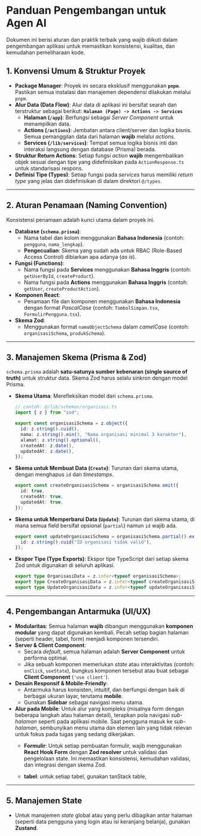 # Panduan Pengembangan untuk Agen AI

Dokumen ini berisi aturan dan praktik terbaik yang wajib diikuti dalam pengembangan aplikasi untuk memastikan konsistensi, kualitas, dan kemudahan pemeliharaan kode.

## 1\. Konvensi Umum & Struktur Proyek

  - **Package Manager**: Proyek ini secara eksklusif menggunakan **`pnpm`**. Pastikan semua instalasi dan manajemen dependensi dilakukan melalui `pnpm`.
  - **Alur Data (Data Flow)**: Alur data di aplikasi ini bersifat searah dan terstruktur sebagai berikut:
    **`Halaman (Page) -> Actions -> Services`**
      - **Halaman (`/app`)**: Berfungsi sebagai *Server Component* untuk menampilkan data.
      - **Actions (`/actions`)**: Jembatan antara client/server dan logika bisnis. Semua pemanggilan data dari halaman **wajib** melalui *actions*.
      - **Services (`/lib/services`)**: Tempat semua logika bisnis inti dan interaksi langsung dengan database (Prisma) berada.
  - **Struktur Return Actions**: Setiap fungsi *action* **wajib** mengembalikan objek sesuai dengan tipe yang didefinisikan pada `ActionResponse.ts` untuk standarisasi respons.
  - **Definisi Tipe (Types)**: Setiap fungsi pada *services* harus memiliki *return type* yang jelas dan didefinisikan di dalam direktori `@/types`.

-----

## 2\. Aturan Penamaan (Naming Convention)

Konsistensi penamaan adalah kunci utama dalam proyek ini.

  - **Database (`schema.prisma`)**:
      - Nama tabel dan kolom menggunakan **Bahasa Indonesia** (contoh: `pengguna`, `nama_lengkap`).
      - **Pengecualian**: Skema yang sudah ada untuk RBAC (Role-Based Access Control) dibiarkan apa adanya (*as is*).
  - **Fungsi (Functions)**:
      - Nama fungsi pada **Services** menggunakan **Bahasa Inggris** (contoh: `getUserById`, `createProduct`).
      - Nama fungsi pada **Actions** menggunakan **Bahasa Inggris** (contoh: `getUser`, `createProductAction`).
  - **Komponen React**:
      - Penamaan file dan komponen menggunakan **Bahasa Indonesia** dengan format *PascalCase* (contoh: `TombolSimpan.tsx`, `FormulirPengguna.tsx`).
  - **Skema Zod**:
      - Menggunakan format `namaObjectSchema` dalam *camelCase* (contoh: `organisasiSchema`, `produkSchema`).

-----

## 3\. Manajemen Skema (Prisma & Zod)

`schema.prisma` adalah **satu-satunya sumber kebenaran (single source of truth)** untuk struktur data. Skema Zod harus selalu sinkron dengan model Prisma.

  - **Skema Utama**: Merefleksikan model dari `schema.prisma`.

    ```ts
    // contoh: @/lib/schemas/organisasi.ts
    import { z } from "zod";

    export const organisasiSchema = z.object({
      id: z.string().cuid(),
      nama: z.string().min(3, "Nama organisasi minimal 3 karakter"),
      alamat: z.string().optional(),
      createdAt: z.date(),
      updatedAt: z.date(),
    });
    ```

  - **Skema untuk Membuat Data (`Create`)**: Turunan dari skema utama, dengan menghapus `id` dan *timestamps*.

    ```ts
    export const createOrganisasiSchema = organisasiSchema.omit({
      id: true,
      createdAt: true,
      updatedAt: true,
    });
    ```

  - **Skema untuk Memperbarui Data (`Update`)**: Turunan dari skema utama, di mana semua field bersifat opsional (`partial`) namun `id` wajib ada.

    ```ts
    export const updateOrganisasiSchema = organisasiSchema.partial().extend({
      id: z.string().cuid("ID organisasi tidak valid"),
    });
    ```

  - **Ekspor Tipe (Type Exports)**: Ekspor tipe TypeScript dari setiap skema Zod untuk digunakan di seluruh aplikasi.

    ```ts
    export type OrganisasiData = z.infer<typeof organisasiSchema>;
    export type CreateOrganisasiData = z.infer<typeof createOrganisasiSchema>;
    export type UpdateOrganisasiData = z.infer<typeof updateOrganisasiSchema>;
    ```

-----

## 4\. Pengembangan Antarmuka (UI/UX)

  - **Modularitas**: Semua halaman **wajib** dibangun menggunakan **komponen modular** yang dapat digunakan kembali. Pecah setiap bagian halaman (seperti header, tabel, form) menjadi komponen tersendiri.
  - **Server & Client Component**:
      - Secara *default*, semua halaman adalah **Server Component** untuk performa optimal.
      - Jika sebuah komponen memerlukan *state* atau interaktivitas (contoh: `onClick`, `useState`), bungkus komponen tersebut atau buat sebagai **Client Component** (`'use client'`).
  - **Desain Responsif & Mobile-Friendly**:
      - Antarmuka harus konsisten, intuitif, dan berfungsi dengan baik di berbagai ukuran layar, terutama **mobile**.
      - Gunakan **Sidebar** sebagai navigasi menu utama.
  - **Alur pada Mobile**: Untuk alur yang kompleks (misalnya form dengan beberapa langkah atau halaman detail), terapkan pola navigasi *sub-halaman* seperti pada aplikasi mobile. Saat pengguna masuk ke *sub-halaman*, sembunyikan menu utama dan elemen lain yang tidak relevan untuk fokus pada tugas yang sedang dikerjakan.
    - **Formulir**: Untuk setiap pembuatan formulir, wajib menggunakan **React Hook Form** dengan **Zod resolver** untuk validasi dan pengelolaan state. Ini memastikan konsistensi, kemudahan validasi, dan integrasi dengan skema Zod.

    - **tabel**: untuk setiap tabel, gunakan tanStack table, 

-----

## 5\. Manajemen State

  - Untuk manajemen *state* global atau yang perlu dibagikan antar halaman (seperti data pengguna yang login atau isi keranjang belanja), gunakan **Zustand**.